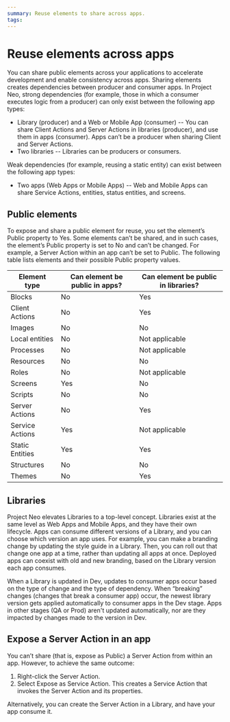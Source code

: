 ```yaml
---
summary: Reuse elements to share across apps.  
tags:
---
```


# Reuse elements across apps

You can share public elements across your applications to accelerate development and enable consistency across apps. Sharing elements creates dependencies between producer and consumer apps. In Project Neo, strong dependencies (for example, those in which a consumer executes logic from a producer) can only exist between the following app types: 

* Library (producer) and a Web or Mobile App (consumer) -- You can share Client Actions and Server Actions in libraries (producer), and use them in apps (consumer). Apps can’t be a producer when sharing Client and Server Actions. 
* Two libraries -- Libraries can be producers or consumers.

Weak dependencies (for example, reusing a static entity) can exist between the following app types: 

* Two apps (Web Apps or Mobile Apps) -- Web and Mobile Apps can share Service Actions, entities, status entities, and screens.

## Public elements

To expose and share a public element for reuse, you set the element’s Public property to Yes. Some elements can’t be shared, and in such cases, the element’s Public property is set to No and can’t be changed. For example, a Server Action within an app can’t be set to Public. 
The following table lists elements and their possible Public property values.

| Element type | Can element be public in apps?  | Can element be public in libraries? | 
| ----------- | ----------- | ----------- |
| Blocks | No | Yes | 
| Client Actions| No | Yes | 
| Images | No | No | 
| Local entities | No | Not applicable | 
| Processes | No | Not applicable | 
| Resources | No | No | 
| Roles | No | Not applicable | 
| Screens | Yes | No | 
| Scripts | No | No | 
| Server Actions | No | Yes | 
| Service Actions | Yes | Not applicable | 
| Static Entities | Yes | Yes | 
| Structures | No | No | 
| Themes | No | Yes | 

## Libraries

Project Neo elevates Libraries to a top-level concept. Libraries exist at the same level as Web Apps and Mobile Apps, and they have their own lifecycle. Apps can consume different versions of a Library, and you can choose which version an app uses. For example, you can make a branding change by updating the style guide in a Library. Then, you can roll out that change one app at a time, rather than updating all apps at once. Deployed apps can coexist with old and new branding, based on the Library version each app consumes. 

When a Library is updated in Dev, updates to consumer apps occur based on the type of change and the type of dependency. When “breaking” changes (changes that break a consumer app) occur, the newest library version gets applied automatically to consumer apps in the Dev stage. Apps in other stages (QA or Prod) aren't updated automatically, nor are they impacted by changes made to the version in Dev.

## Expose a Server Action in an app

You can’t share (that is, expose as Public) a Server Action from within an app. However, to achieve the same outcome:

1. Right-click the Server Action.
2. Select Expose as Service Action. This creates a Service Action that invokes the Server Action and its properties.  

Alternatively, you can create the Server Action in a Library, and have your app consume it.
